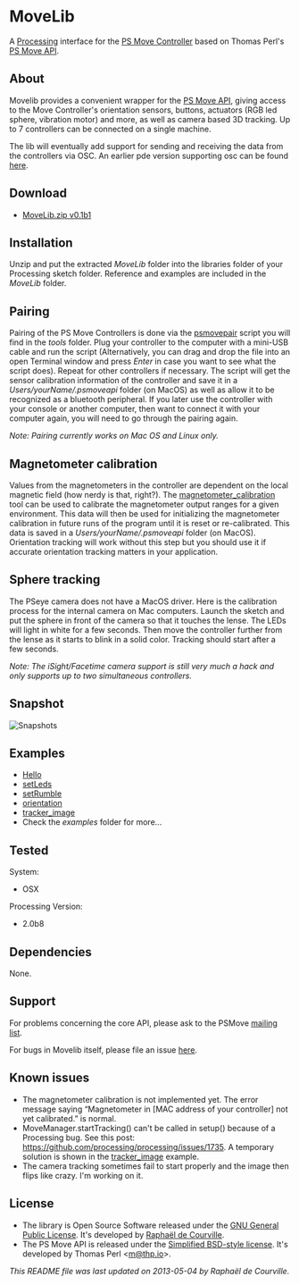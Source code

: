 # MoveLib

A [Processing](http://processing.org/) interface for the [PS Move Controller](http://en.wikipedia.org/wiki/PlayStation_Move) based on Thomas Perl's [PS Move API](http://thp.io/2010/psmove/).

## About

Movelib provides a convenient wrapper for the [PS Move API](http://thp.io/2010/psmove/), giving access to the Move Controller's orientation sensors, buttons, actuators (RGB led sphere, vibration motor) and more, as well as camera based 3D tracking. Up to 7 controllers can be connected on a single machine.

The lib will eventually add support for sending and receiving the data from the controllers via OSC. An earlier pde version supporting osc can be found [here](https://github.com/SableRaf/MoveP5).

## Download

* [MoveLib.zip v0.1b1](http://s176381904.onlinehome.fr/processing/MoveLib/download/MoveLib.zip)

## Installation

Unzip and put the extracted *MoveLib* folder into the libraries folder of your Processing sketch folder. Reference and examples are included in the *MoveLib* folder.

## Pairing

Pairing of the PS Move Controllers is done via the [psmovepair](https://github.com/SableRaf/movelib/master/MoveLib/tools) script you will find in the *tools* folder. Plug your controller to the computer with a mini-USB cable and run the script (Alternatively, you can drag and drop the file into an open Terminal window and press *Enter* in case you want to see what the script does). Repeat for other controllers if necessary. The script will get the sensor calibration information of the controller and save it in a *Users/yourName/.psmoveapi* folder (on MacOS) as well as allow it to be recognized as a bluetooth peripheral. If you later use the controller with your console or another computer, then want to connect it with your computer again, you will need to go through the pairing again.

*Note: Pairing currently works on Mac OS and Linux only.*

## Magnetometer calibration

Values from the magnetometers in the controller are dependent on the local magnetic field (how nerdy is that, right?). The  [magnetometer_calibration](https://github.com/SableRaf/movelib/master/MoveLib/tools) tool can be used to calibrate the magnetometer output ranges for a given environment. This data will then be used for initializing the magnetometer calibration in future runs of the program until it is reset or re-calibrated. This data is saved in a *Users/yourName/.psmoveapi* folder (on MacOS). Orientation tracking will work without this step but you should use it if accurate orientation tracking matters in your application.


## Sphere tracking

The PSeye camera does not have a MacOS driver. Here is the calibration process for the internal camera on Mac computers. Launch the sketch and put the sphere in front of the camera so that it touches the lense. The LEDs will light in white for a few seconds. Then move the controller further from the lense as it starts to blink in a solid color. Tracking should start after a few seconds.

*Note: The iSight/Facetime camera support is still very much a hack and only supports up to two simultaneous controllers.*

## Snapshot

![Snapshots](https://raw.github.com/SableRaf/movelib/master/ressources/capture.png)

## Examples

* [Hello](https://github.com/SableRaf/movelib/tree/master/MoveLib/examples/Hello/Hello.pde)
* [setLeds](https://github.com/SableRaf/movelib/tree/master/MoveLib/examples/setLeds/setLeds.pde)
* [setRumble](https://github.com/SableRaf/movelib/tree/master/MoveLib/examples/setRumble/setRumble.pde)
* [orientation](https://github.com/SableRaf/movelib/tree/master/MoveLib/examples/orientation/orientation.pde)
* [tracker_image](https://github.com/SableRaf/movelib/tree/master/MoveLib/examples/tracker_image/tracker_image.pde)
* Check the *examples* folder for more...

## Tested

System:

* OSX

Processing Version:

* 2.0b8

## Dependencies

None.

## Support

For problems concerning the core API, please ask to the PSMove [mailing list](https://lists.ims.tuwien.ac.at/mailman/listinfo/psmove).

For bugs in Movelib itself, please file an issue [here](https://github.com/SableRaf/movelib/issues).

## Known issues

* The magnetometer calibration is not implemented yet. The error message saying “Magnetometer in [MAC address of your controller] not yet calibrated.” is normal.
* MoveManager.startTracking() can't be called in setup() because of a Processing bug. See this post: https://github.com/processing/processing/issues/1735. A temporary solution is shown in the [tracker_image](https://github.com/SableRaf/movelib/tree/master/MoveLib/examples/tracker_image/tracker_image.pde) example.
* The camera tracking sometimes fail to start properly and the image then flips like crazy. I'm working on it.

## License

* The library is Open Source Software released under the [GNU General Public License](https://raw.github.com/SableRaf/movelib/master/reference/LICENSE.txt). It's developed by [Raphaël de Courville](https://vimeo.com/sableraf/).
* The PS Move API is released under the [Simplified BSD-style license](https://raw.github.com/thp/psmoveapi/master/COPYING). It's developed by Thomas Perl <[m@thp.io](mailto:m@thp.io)>.

*This README file was last updated on 2013-05-04 by Raphaël de Courville.*